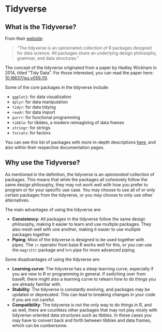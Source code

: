 # Tidyverse


## What is the Tidyverse?

From their [website](https://www.tidyverse.org/):

> "The tidyverse is an opinionated collection of R packages designed for data science. All packages share an underlying design philosophy, grammar, and data structures."

The concept of the tidyverse originated from a paper by Hadley Wickham in 2014, titled "Tidy Data". For those interested, you can read the paper here: [10.18637/jss.v059.i10](https://doi.org/10.18637/jss.v059.i10).

Some of the core packages in the tidyverse include:

- `ggplot2`: for data visualization
- `dplyr`: for data manipulation
- `tidyr`: for data tidying
- `readr`: for data import
- `purrr`: for functional programming
- `tibble`: for tibbles, a modern reimagining of data frames
- `stringr`: for strings
- `forcats`: for factors

You can see this list of packages with more in-depth descriptions [here](https://www.tidyverse.org/packages/), and also within their respective documentation pages.

## Why use the Tidyverse?

As mentioned in the definition, the tidyverse is an *opinionated* collection of packages. This means that while the packages all cohesively follow the same design philosophy, they may not work well with how you prefer to program or for your specific use case. You may choose to use all of or only certain packages from the tidyverse, or you may choose to only use other alternatives.

The main advantages of using the tidyverse are:

- **Consistency**: All packages in the tidyverse follow the same design philosophy, making it easier to learn and use multiple packages. They also mesh well with one another, making it easier to use multiple packages together.
- **Piping**: Most of the tidyverse is designed to be used together with pipes. The `|>` operator from base R works well for this, or you can use the `magrittr` package and `%>%` pipe for more advanced piping.

Some disadvantages of using the tidyverse are:

- **Learning curve**: The tidyverse has a steep learning curve, especially if you are new to R or programming in general. If switching over from baseR, there might also a learning curve to relearn how to do things you are already familiar with.
- **Stability**: The tidyverse is constantly evolving, and packages may be updated or deprecated. This can lead to breaking changes in your code if you are not careful.
- **Compatibility**: The tidyverse is not the only way to do things in R, and as well, there are countless other packages that may not play nicely with tidyverse-oriented data structures such as tibbles. In these cases you may have to convert back and forth between tibbles and data frames, which can be cumbersome.